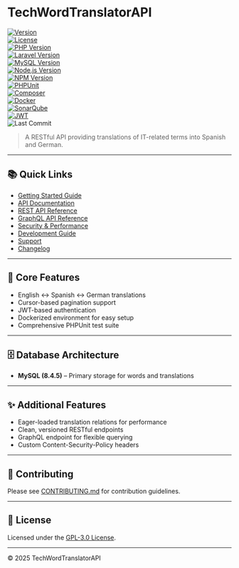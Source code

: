 # TechWordTranslatorAPI

[![Version](https://img.shields.io/badge/Version-1.11.0-blue.svg)](https://github.com/proyectosbeta/TechWordTranslatorAPI)  
[![License](https://img.shields.io/badge/license-GPL%20v3-blue.svg)](LICENSE)  
[![PHP Version](https://img.shields.io/badge/PHP-8.4.7-blue.svg)](https://www.php.net/)  
[![Laravel Version](https://img.shields.io/badge/Laravel-11.44.2-green.svg)](https://laravel.com/)  
[![MySQL Version](https://img.shields.io/badge/MySQL-8.4.5-orange.svg?logo=mysql&logoColor=white)](https://www.mysql.com/)  
[![Node.js Version](https://img.shields.io/badge/Node.js-v20.18.2-green.svg?logo=node.js&logoColor=white)](https://nodejs.org/)  
[![NPM Version](https://img.shields.io/badge/NPM-10.8.2-red.svg?logo=npm&logoColor=white)](https://www.npmjs.com/)  
[![PHPUnit](https://img.shields.io/badge/PHPUnit-10.5.45-blue?logo=php&logoColor=white)](https://phpunit.de/)  
[![Composer](https://img.shields.io/badge/Composer-2.8.8-885630?logo=composer&logoColor=white)](https://getcomposer.org/)  
[![Docker](https://img.shields.io/badge/docker-ready-blue?logo=docker)](https://www.docker.com/)  
[![SonarQube](https://img.shields.io/badge/SonarQube-Latest-orange?logo=sonarqube)](http://localhost:9000)  
[![JWT](https://img.shields.io/badge/JWT-Authentication-000000?logo=jsonwebtokens&logoColor=white)](https://jwt.io/)  
![Last Commit](https://img.shields.io/github/last-commit/proyectosbeta/TechWordTranslatorAPI?logo=git&logoColor=white)

> A RESTful API providing translations of IT-related terms into Spanish and German.

---

## 📚 Quick Links

- [Getting Started Guide](docs/guides/setup.md)  
- [API Documentation](docs/api/README.md)  
- [REST API Reference](docs/guides/rest.md)  
- [GraphQL API Reference](docs/guides/graphql.md)  
- [Security & Performance](docs/guides/security.md)  
- [Development Guide](docs/development/README.md)  
- [Support](docs/SUPPORT.md)  
- [Changelog](CHANGELOG.md)

---

## 🚀 Core Features

- English ↔ Spanish ↔ German translations  
- Cursor-based pagination support  
- JWT-based authentication  
- Dockerized environment for easy setup  
- Comprehensive PHPUnit test suite  

---

## 🗄️ Database Architecture

- **MySQL (8.4.5)** – Primary storage for words and translations

---

## ✨ Additional Features

- Eager-loaded translation relations for performance  
- Clean, versioned RESTful endpoints  
- GraphQL endpoint for flexible querying  
- Custom Content-Security-Policy headers  

---

## 🤝 Contributing

Please see [CONTRIBUTING.md](CONTRIBUTING.md) for contribution guidelines.

---

## 📄 License

Licensed under the [GPL-3.0 License](LICENSE).

---

© 2025 TechWordTranslatorAPI
